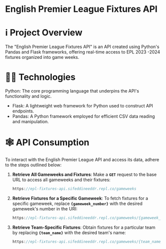 # English Premier League Fixtures API

# **ℹ️ Project Overview**

The "English Premier League Fixtures API" is an API created using Python's Pandas and Flask frameworks, offering real-time access to EPL 2023 -2024 fixtures organized into game weeks.

# **👨‍💻 Technologies**

Python: The core programming language that underpins the API's functionality and logic.

- Flask: A lightweight web framework for Python used to construct API endpoints.
- Pandas: A Python framework employed for efficient CSV data reading and manipulation.

# 🕸️ API Consumption

To interact with the English Premier League API and access its data, adhere to the steps outlined below:

1. **Retrieve All Gameweeks and Fixtures**:
Make a **`GET`** request to the base URL to access all gameweeks and their fixtures:
    
    ```jsx
    https://epl-fixtures-api.sifeddineeddr.repl.co/gameweeks
    ```
    
2. **Retrieve Fixtures for a Specific Gameweek**:
To fetch fixtures for a specific gameweek, replace **`{gameweek_number}`** with the desired gameweek's number in the URI:
    
    ```jsx
    https://epl-fixtures-api.sifeddineeddr.repl.co/gameweeks/{gameweek_number}
    ```
    
3. **Retrieve Team-Specific Fixtures**:
Obtain fixtures for a particular team by replacing **`{team_name}`** with the desired team's name:
    
    ```jsx
    https://epl-fixtures-api.sifeddineeddr.repl.co/gameweeks/{team_name}
    ```